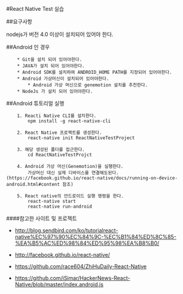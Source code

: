 #React Native Test 실습

##요구사항

nodejs가 버전 4.0 이상이 설치되어 있어야 한다.

##Android 인 경우
```
	* Git을 설치 되어 있어야한다.
	* JAVA가 설치 되어 있어야한다.
	* Android SDK를 설치하여 ANDROID_HOME PATH를 지정되어 있어야한다.
	* Android 가상머신이 설치되어 있어야한다.
		* Android 가상 머신으로 genemotion 설치를 추천한다.
	* NodeJs 가 설치 되어 있어야한다.
```

##Android 튜토리얼 실행
```
	1. Reacti Native CLI를 설치한다.
		npm install -g react-native-cli

	2. React Native 프로젝트를 생성한다.
		react-native init ReactNativeTestProject

	3. 해당 생성된 폴더를 접근한다.
		cd ReactNativeTestProjct

	4. Android 가상 머신(Genemotion)을 실행한다.
		가상머신 대신 실제 디바이스를 연결해도된다.(https://facebook.github.io/react-native/docs/running-on-device-android.html#content 참조)

	5. React native의 안드로이드 실행 명령을 한다.
		react-native start
		react-native run-android
```

####참고한 사이트 및 프로젝트

* http://blog.sendbird.com/ko/tutorialreact-native%EC%97%90%EC%84%9C-%EC%B1%84%ED%8C%85-%EA%B5%AC%ED%98%84%ED%95%98%EA%B8%B0/

* http://facebook.github.io/react-native/

* https://github.com/race604/ZhiHuDaily-React-Native

* https://github.com/iSimar/HackerNews-React-Native/blob/master/index.android.js